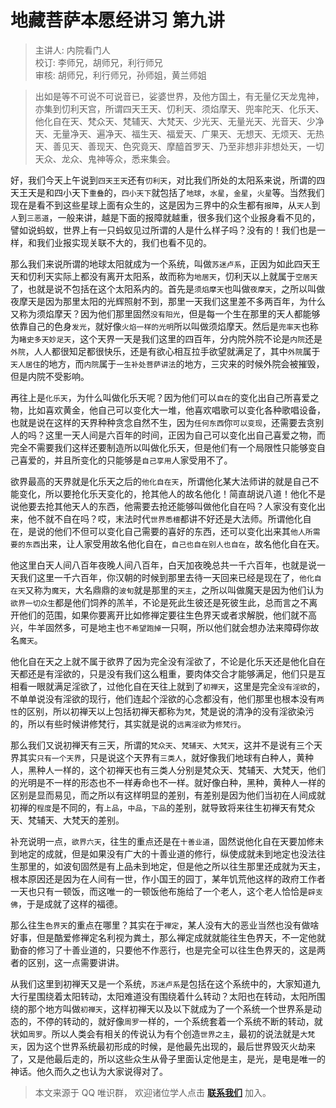 # 地藏菩萨本愿经讲习 第九讲

> 主讲人: 内院看门人 <br />
> 校订: 李师兄，胡师兄，利行师兄 <br />
> 审核: 胡师兄，利行师兄，孙师姐，黄兰师姐 <br />

> 出如是等不可说不可说音已，娑婆世界，及他方国土，有无量亿天龙鬼神，亦集到忉利天宫，所谓四天王天、忉利天、须焰摩天、兜率陀天、化乐天、他化自在天、梵众天、梵辅天、大梵天、少光天、无量光天、光音天、少净天、无量净天、遍净天、福生天、福爱天、广果天、无想天、无烦天、无热天、善见天、善现天、色究竟天、摩醯首罗天、乃至非想非非想处天，一切天众、龙众、鬼神等众，悉来集会。

好，我们今天上午说到`四天王天`还有`忉利天`，对比我们所处的太阳系来说，所谓的四天王天是和四小天下`重叠`的，`四小天下`就包括了`地球`，`水星`，`金星`，`火星`等。当然我们现在是看不到这些星球上面有众生的，这是因为三界中的众生都有`报障`，从`天人`到`人`到`三恶道`，一般来讲，越是下面的报障就越重，很多我们这个业报身看不见的，譬如说蚂蚁，世界上有一只蚂蚁见过所谓的人是什么样子吗？没有的！我们也是一样，和我们业报实现关联不大的，我们也看不见的。

那么我们来说所谓的地球太阳就成为一个系统，叫做`苏迷卢系`，正因为如此四天王天和忉利天实际上都没有离开太阳系，故而称为`地居天`，忉利天以上就属于`空居天`了，也就是说不包括在这个太阳系内的。首先是`须焰摩天`也叫做`夜摩天`，之所以叫做夜摩天是因为那里太阳的光辉照射不到，那里一天我们这里差不多两百年，为什么又称为须焰摩天？因为他们那里固然`没有阳光`，但是每一个生在那里的天人都能够依靠自己的色身`发光`，就好像`火焰一样的光明`所以叫做须焰摩天。然后是`兜率天`也称为`睹史多天妙足天`，这个天界一天是我们这里的四百年，分内院外院不论是`内院`还是`外院`，人人都很知足都很快乐，还是有欲心相互拉手欲望就满足了，其中`外院`属于`天人居住`的地方，而`内院`属于`一生补处菩萨讲法`的地方，三灾来的时候外院会被摧毁，但是内院不受影响。

再往上是`化乐天`，为什么叫做化乐天呢？因为他们可以`自在`的变化出自己所喜爱之物，比如喜欢黄金，他自己可以变化大一堆，他喜欢唱歌可以变化各种歌唱设备，也就是说在这样的天界种种贪念自然不生，因为`任何东西`你`可以变现`，还需要去贪别人的吗？这里一天人间是六百年的时间，正因为自己可以变化出自己喜爱之物，而完全不需要我们这样还要制造所以叫做化乐天，但是他们有一个局限性只能够变自己喜爱的，并且所变化的只能够是`自己享用`人家受用不了。

欲界最高的天界就是化乐天之后的`他化自在天`，所谓他化某大法师讲的就是自己不能变化，所以要抢化乐天变化的，抢其他人的故名他化！简直胡说八道！他化不是说他要去抢其他天人的东西，他需要去抢还能够叫做他化自在吗？人家没有变化出来，他不就不自在吗？哎，末法时代`世界悉檀`都讲不好还是大法师。所谓他化自在，是说的他们不但可以变化自己需要的喜好的东西，还可以变化出来其`他人所需要的东西`出来，让人家受用故名他化自在，`自己也自在别人也自在`，故名他化自在天。

他这里白天人间八百年夜晚人间八百年，白天加夜晚总共一千六百年，也就是说一天我们这里一千六百年，你汉朝的时候到那里去待一天回来已经是现在了，`他化自在天`又称为`魔天`，大名鼎鼎的`波旬`就是那里的`天主`，之所以叫做魔天是因为他们认为`欲界一切众生`都是他们饲养的羔羊，不论是死此生彼还是死彼生此，总而言之不离开他们的范围，如果你要离开比如修禅定要往生色界天或者求解脱，他们就不高兴，牛羊固然多，可是地主也`不希望跑掉`一只啊，所以他们就会想办法来障碍你故名`魔天`。

他化自在天之上就不属于欲界了因为完全没有淫欲了，不论是化乐天还是他化自在天都还是有淫欲的，只是没有我们这么粗重，要肉体交合才能够满足，他们只是互相看一眼就满足淫欲了，过他化自在天往上就到了`初禅天`，这里是完全`没有淫欲`的，不单单说没有淫欲的现行，他们连起个淫欲的心念都没有，他们那里也根本没有`两性`的区别，所以初禅天以上包括初禅天都称为`梵`，梵是说的清净的没有淫欲染污的，所以有些时候讲修梵行，其实就是说的`远离淫欲`为`修梵行`。

那么我们又说初禅天有三天，所谓的`梵众天`、`梵辅天`、`大梵天`，这并不是说有三个天界其实`只有一个天界`，只是说这个天界有`三类人`，就好像我们地球有白种人，黄种人，黑种人一样的，这个初禅天也有三类人分别是梵众天、梵辅天、大梵天，他们的光明是不一样的形态也不一样寿命也不一样。就好像白种，黑种，黄种人一样的区别是显而易见，而之所以有这样明显的差别，有差别是因为他们当初在人间成就初禅的`程度`是不同的，有`上品`，`中品`，`下品`的差别，就导致将来往生初禅天有梵众天、梵辅天、大梵天的差别。

补充说明一点，`欲界六天`，往生的重点还是在`十善业道`，固然说他化自在天要加修未到地定的成就，但是如果没有广大的十善业道的修行，纵使成就未到地定也没法往生那里的，如波旬固然是有上品未到地定，但是他之所以往生那里还成就为天主，根本原因还是因为在人间有一世，作小国王的园丁，某年饥荒他这样的政府工作者一天也只有一顿饭，而这唯一的一顿饭他布施给了一个老人，这个老人恰恰是`辟支佛`，于是成就了这样的福德。

那么往生`色界天`的重点在哪里？其实在于`禅定`，某人没有大的恶业当然也没有做啥好事，但是酷爱修禅定名利视为粪土，那么禅定成就就能往生色界天，不一定他就勤奋的修习了十善业道的，只要他不作恶行，也是完全可以往生色界天的，这是两者的区别，这一点需要讲讲。

从我们这里到初禅天又是一个系统，`苏迷卢系`是包括在这个系统中的，大家知道九大行星围绕着太阳转动，太阳难道没有围绕着什么转动？太阳也在转动，太阳所围绕的那个地方叫做`初禅天`，这样初禅天以及以下就成为了一个系统一个世界系是动态的，不停的转动的，就好像`周罗`一样的，一个系统套着一个系统不断的转动，就状如`周罗`。所以人类会有相关的传说认为有个创造`世界之主`，最初的说法就是`大梵天`，因为这个世界系统最初形成的时候，是他最先出现的，最后世界毁灭火劫来了，又是他最后走的，所以这些众生从骨子里面认定他是主，是光，是电是唯一的神话。他久而久之也认为大家说得对了。

> 本文来源于 QQ 唯识群， 欢迎诸位学人点击 **[联系我们](https://mp.weixin.qq.com/s/lZCfWjmLjgNR165Tx4_bCQ)** 加入。
